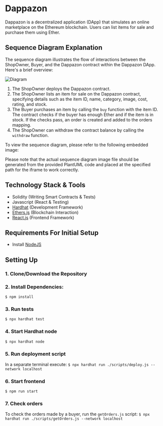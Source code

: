 # Dappazon

Dappazon is a decentralized application (DApp) that simulates an online marketplace on the Ethereum blockchain. Users can list items for sale and purchase them using Ether.

## Sequence Diagram Explanation

The sequence diagram illustrates the flow of interactions between the ShopOwner, Buyer, and the Dappazon contract within the Dappazon DApp. Here's a brief overview:

![Diagram](https://planttext.com/api/plantuml/png/bLDDQyCm3BtdL-YOGTeV4DWewow3GW_RROoYscvYMil1LbQoNp_P_M8iPUHWBEJtfFSiUn4P0_VkKA1Y7-2jzTtwI2OKdUIjiXqImmjs7NvxEeEU-q40HN45m-pfYgb1UOeS-WGj7nB5VY6RMv5B03EXNMlKu7EfHt2ncKT3MdfeyvT-h-t1HYutLbUm8NH6DYMyneT1GkkmoIaVMRQ0RAcH8B9N-oaYNzauKC48M0EIBAqbOWzMJk9Tdd6MOPKbNjITf9mLZ3hD5_tRvROVaib_9MTg3SlMg3tO7HZoVTE2uLOg9jr9BbY2t7-KkmuoWd6lFXt5KLOsAd5v6sDrmYzzJ_nnItzMMSGykPaowAFbLWSyJdfSxm4fxgJK5Wz8ocGN-Q6Fjbw8GlaLFm00)

1. The ShopOwner deploys the Dappazon contract.
2. The ShopOwner lists an item for sale on the Dappazon contract, specifying details such as the item ID, name, category, image, cost, rating, and stock.
3. The Buyer purchases an item by calling the `buy` function with the item ID. The contract checks if the buyer has enough Ether and if the item is in stock. If the checks pass, an order is created and added to the orders mapping.
4. The ShopOwner can withdraw the contract balance by calling the `withdraw` function.

To view the sequence diagram, please refer to the following embedded image:

Please note that the actual sequence diagram image file should be generated from the provided PlantUML code and placed at the specified path for the iframe to work correctly.

## Technology Stack & Tools

- Solidity (Writing Smart Contracts & Tests)
- Javascript (React & Testing)
- [Hardhat](https://hardhat.org/) (Development Framework)
- [Ethers.js](https://docs.ethers.io/v5/) (Blockchain Interaction)
- [React.js](https://reactjs.org/) (Frontend Framework)

## Requirements For Initial Setup
- Install [NodeJS](https://nodejs.org/en/)

## Setting Up
### 1. Clone/Download the Repository

### 2. Install Dependencies:
`$ npm install`

### 3. Run tests
`$ npx hardhat test`

### 4. Start Hardhat node
`$ npx hardhat node`

### 5. Run deployment script
In a separate terminal execute:
`$ npx hardhat run ./scripts/deploy.js --network localhost`

### 6. Start frontend
`$ npm run start`

### 7. Check orders
To check the orders made by a buyer, run the `getOrders.js` script:
`$ npx hardhat run ./scripts/getOrders.js --network localhost`

